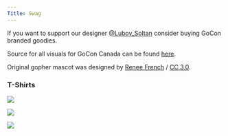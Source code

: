 ```yaml
---
Title: Swag
---
```


If you want to support our designer [@Lubov_Soltan](https://twitter.com/Lubov_Soltan) consider buying GoCon branded goodies.

Source for all visuals for GoCon Canada can be found [here](https://github.com/goconca/visuals).

Original gopher mascot was designed by [Renee French](https://reneefrench.blogspot.com/) / [CC 3.0](https://creativecommons.org/licenses/by/3.0/).

### T-Shirts

[![](https://ih0.redbubble.net/image.837646143.9634/gpt,mens,375x500,black,large-pad,375x500,f8f8f8.jpg)](https://www.redbubble.com/people/moolversin/works/39319634-gocon-canada-2019-cute-pink-gopher-original-t-shirt?p=mens-graphic-t-shirt&rbs=2ad28f60-4436-473a-a9d2-dc24a944d7a7&ref=available_products_swiper)

[![](https://ih0.redbubble.net/image.837674094.0456/gpt,mens,375x500,black,large-pad,375x500,f8f8f8.jpg)](https://www.redbubble.com/people/moolversin/works/39320456-gocon-canada-2019-mountie-gopher-original-t-shirt?cat_context=all-departments&grid_pos=2&p=mens-graphic-t-shirt&rbs=2ad28f60-4436-473a-a9d2-dc24a944d7a7&ref=shop_grid&searchTerm=goconcanada)

[![](https://ih1.redbubble.net/image.836881142.7601/raf,375x500,075,t,fafafa:ca443f4786.jpg)](https://www.redbubble.com/people/moolversin/works/39297601-gocon-canada-original-t-shirt-design?p=t-shirt&style=longsleeve&rbs=2ad28f60-4436-473a-a9d2-dc24a944d7a7&ref=available_products_swiper)

